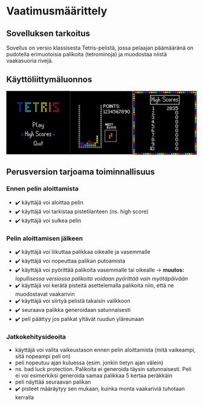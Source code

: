 # Vaatimusmäärittely

## Sovelluksen tarkoitus

Sovellus on versio klassisesta Tetris-pelistä, jossa pelaajan päämääränä on pudotella erimuotoisia palikoita (tetrominoja) ja muodostaa niistä vaakasuoria rivejä.

## Käyttöliittymäluonnos

![tetris ui mockup](https://raw.githubusercontent.com/tommijuslin/ot-harjoitustyo/master/dokumentaatio/kuvat/tetris-ui-mockup.png)

## Perusversion tarjoama toiminnallisuus

### Ennen pelin aloittamista
- :heavy_check_mark: käyttäjä voi aloittaa pelin
- :heavy_check_mark: käyttäjä voi tarkistaa pistetilanteen (ns. high score)
- :heavy_check_mark: käyttäjä voi sulkea pelin

### Pelin aloittamisen jälkeen
- :heavy_check_mark: käyttäjä voi liikuttaa palikkaa oikealle ja vasemmalle
- :heavy_check_mark: käyttäjä voi nopeuttaa palikan putoamista
- :heavy_check_mark: käyttäjä voi pyörittää palikoita vasemmalle tai oikealle -> **muutos:** *lopullisessa versiossa palikoita voidaan pyörittää vain myötäpäivään*
- :heavy_check_mark: käyttäjä voi kerätä pisteitä asettelemalla palikoita niin, että ne muodostavat vaakarivin
- :heavy_check_mark: käyttäjä voi siirtyä pelistä takaisin valikkoon
- :heavy_check_mark: seuraava palikka generoidaan satunnaisesti
- :heavy_check_mark: peli päättyy jos palikat yltävät ruudun yläreunaan

### Jatkokehitysideoita
- käyttäjä voi valita vaikeustason ennen pelin aloittamista (mitä vaikeampi, sitä nopeampi peli on)
- peli nopeutuu ajan kuluessa (esim. jonkin tietyn ajan välein)
- ns. bad luck protection. Palikoita ei generoida täysin satunnaisesti. Peli ei voi esimerkiksi generoida samaa palikkaa 5 kertaa peräkkäin
- peli näyttää seuraavan palikan
- :heavy_check_mark: pisteet määräytyy sen mukaan, kuinka monta vaakariviä tuhotaan kerralla
